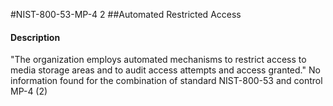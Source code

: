 #NIST-800-53-MP-4 2
##Automated Restricted Access
#### Description
"The organization employs automated mechanisms to restrict access to media storage areas and to audit access attempts and access granted."
No information found for the combination of standard NIST-800-53 and control MP-4 (2)
